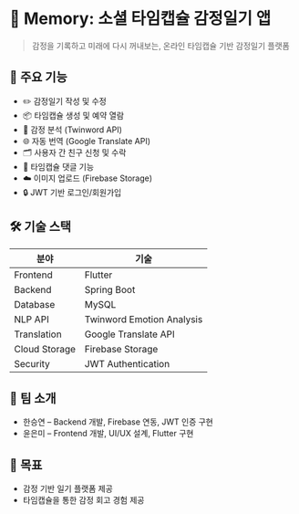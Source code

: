 # 💌 Memory: 소셜 타임캡슐 감정일기 앱

> 감정을 기록하고 미래에 다시 꺼내보는, 온라인 타임캡슐 기반 감정일기 플랫폼

## 📱 주요 기능

- ✏️ 감정일기 작성 및 수정
- 📦 타임캡슐 생성 및 예약 열람
- 🧠 감정 분석 (Twinword API)
- 🌐 자동 번역 (Google Translate API)
- 🗂️ 사용자 간 친구 신청 및 수락
- 💬 타임캡슐 댓글 기능
- ☁️ 이미지 업로드 (Firebase Storage)
- 🔒 JWT 기반 로그인/회원가입

## 🛠️ 기술 스택

| 분야 | 기술 |
|------|------|
| Frontend | Flutter |
| Backend  | Spring Boot |
| Database | MySQL |
| NLP API | Twinword Emotion Analysis |
| Translation | Google Translate API |
| Cloud Storage | Firebase Storage |
| Security | JWT Authentication |

## 👥 팀 소개

- 한승연 – Backend 개발, Firebase 연동, JWT 인증 구현
- 윤은미 – Frontend 개발, UI/UX 설계, Flutter 구현

## 🎯 목표

- 감정 기반 일기 플랫폼 제공
- 타임캡슐을 통한 감정 회고 경험 제공
